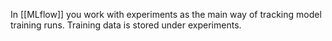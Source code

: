 In [[MLflow]] you work with experiments as the main way of tracking model training runs. Training data is stored under experiments.